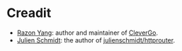Creadit
=======

- [Razon Yang](https://github.com/razonyang): author and maintainer of [CleverGo](https://github.com/clevergo).
- [Julien Schmidt](https://github.com/julienschmidt): the author of [julienschmidt/httprouter](https://github.com/julienschmidt/httprouter).